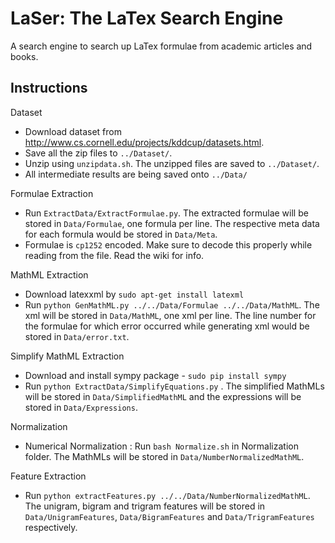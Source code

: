 # LaSer: The LaTex Search Engine
A search engine to search up LaTex formulae from academic articles and books.

Instructions
------------
Dataset
* Download dataset from http://www.cs.cornell.edu/projects/kddcup/datasets.html.
* Save all the zip files to ```../Dataset/```.
* Unzip using ```unzipdata.sh```. The unzipped files are saved to ```../Dataset/```.
* All intermediate results are being saved onto ```../Data/```

Formulae Extraction
* Run ```ExtractData/ExtractFormulae.py```. The extracted formulae will be stored in ```Data/Formulae```, one formula per line. The respective meta data for each formula would be stored in ```Data/Meta```.
* Formulae is ```cp1252``` encoded. Make sure to decode this properly while reading from the file. Read the wiki for info.


MathML Extraction
* Download latexxml by ```sudo apt-get install latexml```
* Run ```python GenMathML.py ../../Data/Formulae ../../Data/MathML```. The xml will be stored in ```Data/MathML```, one xml per line. The line number for the formulae for which error occurred while generating xml would be stored in ```Data/error.txt```.
 
Simplify MathML Extraction
* Download and install sympy package - ```sudo pip install sympy```
* Run ```python ExtractData/SimplifyEquations.py``` . The simplified MathMLs will be stored in ```Data/SimplifiedMathML``` and the expressions will be stored in ```Data/Expressions```.

Normalization
* Numerical Normalization : Run ```bash Normalize.sh``` in Normalization folder. The MathMLs will be stored in ```Data/NumberNormalizedMathML```.

Feature Extraction
* Run ```python extractFeatures.py ../../Data/NumberNormalizedMathML```. The unigram, bigram and trigram features will be stored in ```Data/UnigramFeatures```, ```Data/BigramFeatures``` and ```Data/TrigramFeatures``` respectively.
